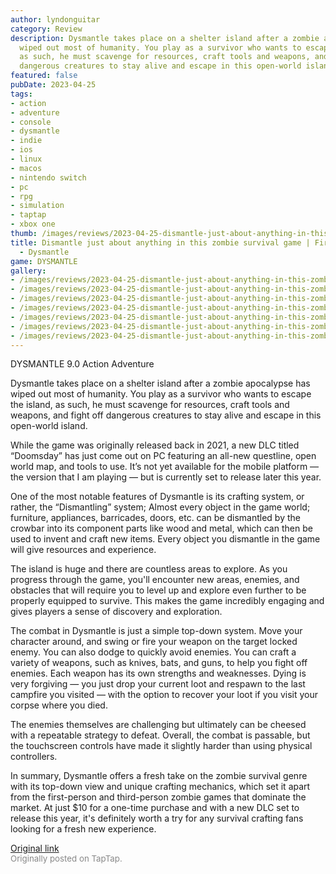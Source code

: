 ```yaml
---
author: lyndonguitar
category: Review
description: Dysmantle takes place on a shelter island after a zombie apocalypse has
  wiped out most of humanity. You play as a survivor who wants to escape the island,
  as such, he must scavenge for resources, craft tools and weapons, and fight off
  dangerous creatures to stay alive and escape in this open-world island.
featured: false
pubDate: 2023-04-25
tags:
- action
- adventure
- console
- dysmantle
- indie
- ios
- linux
- macos
- nintendo switch
- pc
- rpg
- simulation
- taptap
- xbox one
thumb: /images/reviews/2023-04-25-dismantle-just-about-anything-in-this-zombie-survival-game--first-impressions---dysmantle-0.avif
title: Dismantle just about anything in this zombie survival game | First Impressions
  - Dysmantle
game: DYSMANTLE
gallery:
- /images/reviews/2023-04-25-dismantle-just-about-anything-in-this-zombie-survival-game--first-impressions---dysmantle-0.avif
- /images/reviews/2023-04-25-dismantle-just-about-anything-in-this-zombie-survival-game--first-impressions---dysmantle-1.avif
- /images/reviews/2023-04-25-dismantle-just-about-anything-in-this-zombie-survival-game--first-impressions---dysmantle-2.avif
- /images/reviews/2023-04-25-dismantle-just-about-anything-in-this-zombie-survival-game--first-impressions---dysmantle-3.avif
- /images/reviews/2023-04-25-dismantle-just-about-anything-in-this-zombie-survival-game--first-impressions---dysmantle-4.avif
- /images/reviews/2023-04-25-dismantle-just-about-anything-in-this-zombie-survival-game--first-impressions---dysmantle-5.avif
- /images/reviews/2023-04-25-dismantle-just-about-anything-in-this-zombie-survival-game--first-impressions---dysmantle-6.avif
---
```

DYSMANTLE
9.0
Action
Adventure

Dysmantle takes place on a shelter island after a zombie apocalypse has wiped out most of humanity. You play as a survivor who wants to escape the island, as such, he must scavenge for resources, craft tools and weapons, and fight off dangerous creatures to stay alive and escape in this open-world island.

While the game was originally released back in 2021, a new DLC titled “Doomsday” has just come out on PC featuring an all-new questline, open world map, and tools to use. It’s not yet available for the mobile platform — the version that I am playing — but is currently set to release later this year.

One of the most notable features of Dysmantle is its crafting system, or rather, the “Dismantling” system; Almost every object in the game world; furniture, appliances, barricades, doors, etc. can be dismantled by the crowbar into its component parts like wood and metal, which can then be used to invent and craft new items. Every object you dismantle in the game will give resources and experience.

The island is huge and there are countless areas to explore. As you progress through the game, you'll encounter new areas, enemies, and obstacles that will require you to level up and explore even further to be properly equipped to survive. This makes the game incredibly engaging and gives players a sense of discovery and exploration.

The combat in Dysmantle is just a simple top-down system. Move your character around, and swing or fire your weapon on the target locked enemy. You can also dodge to quickly avoid enemies. You can craft a variety of weapons, such as knives, bats, and guns, to help you fight off enemies. Each weapon has its own strengths and weaknesses. Dying is very forgiving — you just drop your current loot and respawn to the last campfire you visited — with the option to recover your loot if you visit your corpse where you died.

The enemies themselves are challenging but ultimately can be cheesed with a repeatable strategy to defeat. Overall, the combat is passable, but the touchscreen controls have made it slightly harder than using physical controllers.

In summary, Dysmantle offers a fresh take on the zombie survival genre with its top-down view and unique crafting mechanics, which set it apart from the first-person and third-person zombie games that dominate the market. At just $10 for a one-time purchase and with a new DLC set to release this year, it's definitely worth a try for any survival crafting fans looking for a fresh new experience.

[Original link](https://www.taptap.io/post/5234838)<br><span style="font-size: 0.95em; color: #888;">Originally posted on TapTap.</span>
